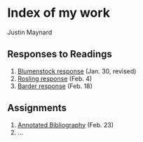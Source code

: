 # Index of my work

Justin Maynard

## Responses to Readings

1. [Blumenstock response](https://justinwmaynard.github.io/EvolvingSolutions/blumenstock) (Jan. 30, revised)
2. [Rosling response](https://justinwmaynard.github.io/EvolvingSolutions/rosling) (Feb. 4)
3. [Barder response](https://justinwmaynard.github.io/EvolvingSolutions/barder)  (Feb. 18)



## Assignments

1. [Annotated Bibliography](https://justinwmaynard.github.io/EvolvingSolutions/AnnotatedBibliography) (Feb. 23)
2. ...

